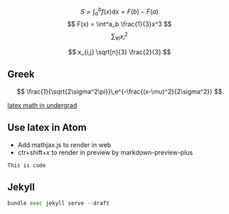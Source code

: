 <script type="text/javascript"
        src="https://cdnjs.cloudflare.com/ajax/libs/mathjax/2.7.0/MathJax.js?config=TeX-AMS_CHTML"></script>


$$ S = \int_{a}^b f(x) \mathrm{d}x = F(b) - F(a) $$
$$ F(x) = \int^a_b \frac{1}{3}x^3 $$
$$ \sum_{\forall i}{x_i^{2}} $$

$$ x_{i,j} \sqrt[n]{3} \frac{2}{3} $$
## Greek


$$
\frac{1}{\sqrt{2\sigma^2\pi}}\,e^{-\frac{(x-\mu)^2}{2\sigma^2}}
$$

[latex math in undergrad](http://tug.ctan.org/info/undergradmath/undergradmath.pdf)



## Use latex in Atom
  - Add mathjax.js to render in web
  - ctr+shift+x to render in preview by markdown-preview-plus



`This is code`


## Jekyll
```python
bundle exec jekyll serve --draft

```
